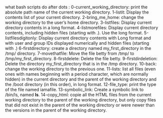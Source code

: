 what bash scripts do after dots :
0-current_working_directory: print the absolute path name of the current working directory.
1-listit: Display the contents list of your current directory.
2-bring_me_home: change the working directory to the user’s home directory.
3-listfiles: Display current directory contents in a long format.
4-listmorefiles: Display current directory contents, including hidden files (starting with .). Use the long format.
5-listfilesdigitonly: Display current directory contents with Long format and with user and group IDs displayed numerically and hidden files (starting with .)
6-firstdirectory: create a directory named my_first_directory in the /tmp/ directory.
7-movethatfile: Move the file betty from /tmp/ to /tmp/my_first_directory.
8-firstdelete: Delete the file betty.
9-firstdirdeletion: Delete the directory my_first_directory that is in the /tmp directory.
10-back: change the working directory to the previous one.
11-lists: list all files (even ones with names beginning with a period character, which are normally hidden) in the current directory and the parent of the working directory and the /boot directory (in this order), in long format.
12-file_type: print the type of the file named iamafile.
13-symbolic_link: Create a symbolic link to /bin/ls, named __ls__.
14-copy_html: copie all the HTML files from the current working directory to the parent of the working directory, but only copy files that did not exist in the parent of the working directory or were newer than the versions in the parent of the working directory.

